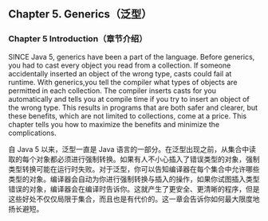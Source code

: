 ## Chapter 5. Generics（泛型）

### Chapter 5 Introduction（章节介绍）

SINCE Java 5, generics have been a part of the language. Before generics, you had to cast every object you read from a collection. If someone accidentally inserted an object of the wrong type, casts could fail at runtime. With generics,you tell the compiler what types of objects are permitted in each collection. The compiler inserts casts for you automatically and tells you at compile time if you try to insert an object of the wrong type. This results in programs that are both safer and clearer, but these benefits, which are not limited to collections, come at a price. This chapter tells you how to maximize the benefits and minimize the complications.

自 Java 5 以来，泛型一直是 Java 语言的一部分。在泛型出现之前，从集合中读取的每个对象都必须进行强制转换。如果有人不小心插入了错误类型的对象，强制类型转换可能在运行时失败。对于泛型，你可以告知编译器在每个集合中允许哪些类型的对象。编译器会自动为你进行强制转换与插入的操作，如果你试图插入类型错误的对象，编译器会在编译时告诉你。这就产生了更安全、更清晰的程序，但是这些好处不仅仅局限于集合，而且也是有代价的。这一章会告诉你如何最大限度地扬长避短。

